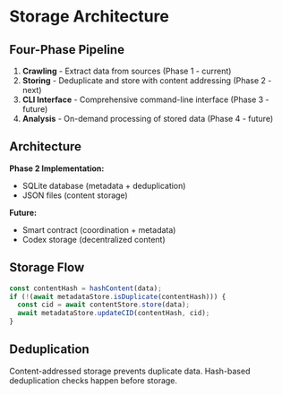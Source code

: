 # Storage Architecture

## Four-Phase Pipeline

1. **Crawling** - Extract data from sources (Phase 1 - current)
2. **Storing** - Deduplicate and store with content addressing (Phase 2 - next)
3. **CLI Interface** - Comprehensive command-line interface (Phase 3 - future)
4. **Analysis** - On-demand processing of stored data (Phase 4 - future)

## Architecture

**Phase 2 Implementation:**

- SQLite database (metadata + deduplication)
- JSON files (content storage)

**Future:**

- Smart contract (coordination + metadata)
- Codex storage (decentralized content)

## Storage Flow

```typescript
const contentHash = hashContent(data);
if (!(await metadataStore.isDuplicate(contentHash))) {
  const cid = await contentStore.store(data);
  await metadataStore.updateCID(contentHash, cid);
}
```

## Deduplication

Content-addressed storage prevents duplicate data. Hash-based deduplication checks happen before storage.
